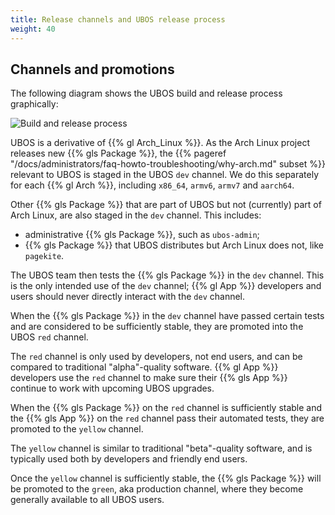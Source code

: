 ```yaml
---
title: Release channels and UBOS release process
weight: 40
---
```


## Channels and promotions

The following diagram shows the UBOS build and release process graphically:

![Build and release process](/images/buildrelease.png)

UBOS is a derivative of {{% gl Arch_Linux %}}. As the Arch Linux project releases
new {{% gls Package %}}, the {{% pageref "/docs/administrators/faq-howto-troubleshooting/why-arch.md" subset %}}
relevant to UBOS is staged in the UBOS ``dev`` channel. We do this separately for each
{{% gl Arch %}}, including ``x86_64``, ``armv6``, ``armv7`` and ``aarch64``.

Other {{% gls Package %}} that are part of UBOS but not (currently) part of Arch Linux, are also
staged in the ``dev`` channel. This includes:

* administrative {{% gls Package %}}, such as ``ubos-admin``;
* {{% gls Package %}} that UBOS distributes but Arch Linux does not, like ``pagekite``.

The UBOS team then tests the {{% gls Package %}} in the ``dev`` channel. This is the only
intended use of the ``dev`` channel; {{% gl App %}} developers and users should never directly
interact with the ``dev`` channel.

When the {{% gls Package %}} in the ``dev`` channel have passed certain tests and are considered to
be sufficiently stable, they are promoted into the UBOS ``red`` channel.

The ``red`` channel is only used by developers, not end users, and can be compared
to traditional "alpha"-quality software. {{% gl App %}} developers use the ``red``
channel to make sure their {{% gls App %}} continue to work with upcoming UBOS upgrades.

When the {{% gls Package %}} on the ``red`` channel is sufficiently stable and the
{{% gls App %}} on the ``red`` channel pass their automated tests, they are promoted to the
``yellow`` channel.

The ``yellow`` channel is similar to traditional "beta"-quality software, and is typically
used both by developers and friendly end users.

Once the ``yellow`` channel is sufficiently stable, the {{% gls Package %}} will be promoted
to the ``green``, aka production channel, where they become generally available to
all UBOS users.

